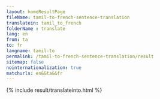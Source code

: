 ```yaml
---
layout: homeResultPage
fileName: tamil-to-french-sentence-translation
translatein: tamil_to_french
folderName : translate
lang: en
from: ta
to: fr
langname: tamil-to
permalink: /tamil-to-french-sentence-translation/result
sitemap: false
nointernationalization: true
matchurls: en&&ta&&fr
---
```

{% include result/translateinto.html %}

<script src="/js/result/translation.js" data-foldername="{{page.folderName}}" data-lang="{{page.lang}}"></script>
